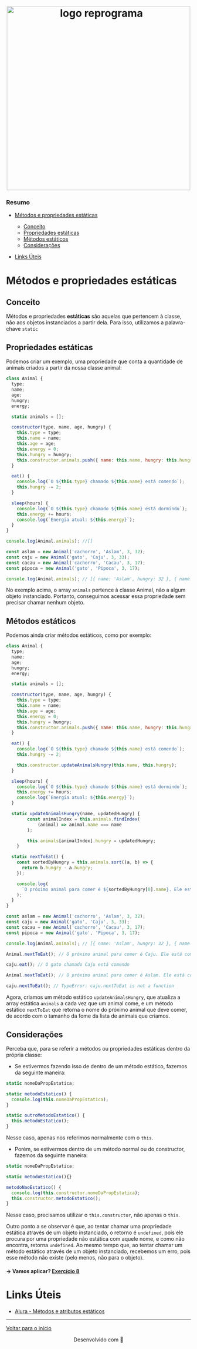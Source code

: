 <h1 align="center">
  <img src="../assets/reprograma-fundos-claros.png" alt="logo reprograma" width="500">
</h1>

### Resumo

- [Métodos e propriedades estáticas](#métodos-e-atributos-estáticas)

  - [Conceito](#conceito)
  - [Propriedades estáticas](#propriedades-estáticas)
  - [Métodos estáticos](#métodos-estáticos)
  - [Considerações](#considerações)

- [Links Úteis](#links-úteis)

# Métodos e propriedades estáticas

## Conceito

Métodos e propriedades **estáticas** são aquelas que pertencem à classe, não aos objetos instanciados a partir dela. Para isso, utilizamos a palavra-chave `static`

## Propriedades estáticas
Podemos criar um exemplo, uma propriedade que conta a quantidade de animais criados a partir da nossa classe animal:

```javascript
class Animal {
  type;
  name;
  age;
  hungry;
  energy;

  static animals = [];

  constructor(type, name, age, hungry) {
    this.type = type;
    this.name = name;
    this.age = age;
    this.energy = 0;
    this.hungry = hungry;
    this.constructor.animals.push({ name: this.name, hungry: this.hungry });
  }

  eat() {
    console.log(`O ${this.type} chamado ${this.name} está comendo`);
    this.hungry -= 2;
  }

  sleep(hours) {
    console.log(`O ${this.type} chamado ${this.name} está dormindo`);
    this.energy += hours;
    console.log(`Energia atual: ${this.energy}`);
  }
}

console.log(Animal.animals); //[]

const aslam = new Animal('cachorro', 'Aslam', 3, 32);
const caju = new Animal('gato', 'Caju', 3, 33);
const cacau = new Animal('cachorro', 'Cacau', 3, 17);
const pipoca = new Animal('gato', 'Pipoca', 3, 17);

console.log(Animal.animals); // [{ name: 'Aslam', hungry: 32 }, { name: 'Caju', hungry: 33 }, { name: 'Cacau', hungry: 17 }, { name: 'Pipoca', hungry: 17 }]
```

No exemplo acima, o array `animals` pertence à classe Animal, não a algum objeto instanciado. Portanto, conseguimos acessar essa propriedade sem precisar chamar nenhum objeto.

## Métodos estáticos
Podemos ainda criar métodos estáticos, como por exemplo:

```javascript
class Animal {
  type;
  name;
  age;
  hungry;
  energy;

  static animals = [];

  constructor(type, name, age, hungry) {
    this.type = type;
    this.name = name;
    this.age = age;
    this.energy = 0;
    this.hungry = hungry;
    this.constructor.animals.push({ name: this.name, hungry: this.hungry });
  }

  eat() {
    console.log(`O ${this.type} chamado ${this.name} está comendo`);
    this.hungry -= 2;

    this.constructor.updateAnimalsHungry(this.name, this.hungry);
  }

  sleep(hours) {
    console.log(`O ${this.type} chamado ${this.name} está dormindo`);
    this.energy += hours;
    console.log(`Energia atual: ${this.energy}`);
  }

  static updateAnimalsHungry(name, updatedHungry) {
		const animalIndex = this.animals.findIndex(
			(animal) => animal.name === name
		);

		this.animals[animalIndex].hungry = updatedHungry;
	}

  static nextToEat() {
    const sortedByHungry = this.animals.sort((a, b) => {
      return b.hungry - a.hungry;
    });

    console.log(
      `O próximo animal para comer é ${sortedByHungry[0].name}. Ele está com ${sortedByHungry[0].hungry} de fome`
    );
  }
}

const aslam = new Animal('cachorro', 'Aslam', 3, 32);
const caju = new Animal('gato', 'Caju', 3, 33);
const cacau = new Animal('cachorro', 'Cacau', 3, 17);
const pipoca = new Animal('gato', 'Pipoca', 3, 17);

console.log(Animal.animals); // [{ name: 'Aslam', hungry: 32 }, { name: 'Caju', hungry: 33 }, { name: 'Cacau', hungry: 17 }, { name: 'Pipoca', hungry: 17 }]

Animal.nextToEat(); // O próximo animal para comer é Caju. Ele está com 33 de fome

caju.eat(); // O gato chamado Caju está comendo

Animal.nextToEat(); // O próximo animal para comer é Aslam. Ele está com 32 de fome

caju.nextToEat(); // TypeError: caju.nextToEat is not a function
```

Agora, criamos um método estático `updateAnimalsHungry`, que atualiza a array estática `animals` a cada vez que um animal come, e um método estático `nextToEat` que retorna o nome do próximo animal que deve comer, de acordo com o tamanho da fome da lista de animais que criamos.

## Considerações
Perceba que, para se referir a métodos ou propriedades estáticas dentro da própria classe:
- Se estivermos fazendo isso de dentro de um método estático, fazemos da seguinte maneira:

```javascript
static nomeDaPropEstatica;

static metodoEstatico() {
  console.log(this.nomeDaPropEstatica);
}

static outroMetodoEstatico() {
  this.metodoEstatico();
}
```
Nesse caso, apenas nos referimos normalmente com o `this`.

- Porém, se estivermos dentro de um método normal ou do constructor, fazemos da seguinte maneira:

```javascript
static nomeDaPropEstatica;

static metodoEstatico(){}

metodoNaoEstatico() {
  console.log(this.constructor.nomeDaPropEstatica);
  this.constructor.metodoEstatico();
}
```

Nesse caso, precisamos utilizar o `this.constructor`, não apenas o `this`.

Outro ponto a se observar é que, ao tentar chamar uma propriedade estática através de um objeto instanciado, o retorno é `undefined`, pois ele procura por uma propriedade não estática com aquele nome, e como não encontra, retorna `undefined`.
Ao mesmo tempo que, ao tentar chamar um método estático através de um objeto instanciado, recebemos um erro, pois esse método não existe (pelo menos, não para o objeto).

#### → Vamos aplicar? [Exercício 8](../Exerc%C3%ADcios/Para%20sala/Exerc%C3%ADcio%208/)

# Links Úteis
- [Alura - Métodos e atributos estáticos](https://site.alura.com.br/apostila-csharp-orientacao-objetos/metodos-e-atributos-estaticos)

---

[Voltar para o início](../README.md)

<p align="center">
  Desenvolvido com &#128156
</p>
